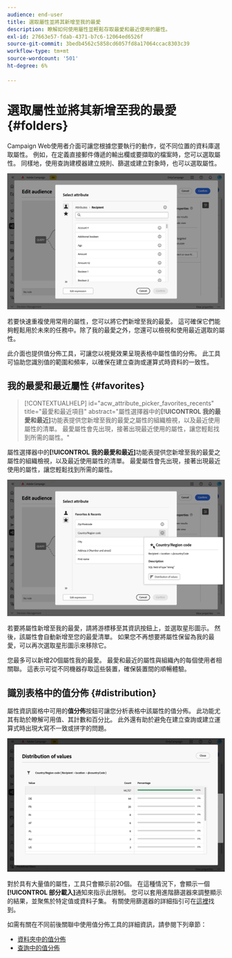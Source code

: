 ```yaml
---
audience: end-user
title: 選取屬性並將其新增至我的最愛
description: 瞭解如何使用屬性並輕鬆存取最愛和最近使用的屬性。
exl-id: 27663e57-fdab-4371-b7c6-12064ed6526f
source-git-commit: 3bedb4562c5858cd6057fd8a17064ccac8303c39
workflow-type: tm+mt
source-wordcount: '501'
ht-degree: 6%

---
```


# 選取屬性並將其新增至我的最愛 {#folders}

Campaign Web使用者介面可讓您根據您要執行的動作，從不同位置的資料庫選取屬性。 例如，在定義直接郵件傳遞的輸出欄或要擷取的檔案時，您可以選取屬性。 同樣地，使用查詢建模器建立規則、篩選或建立對象時，也可以選取屬性。

![](assets/attributes-list.png)

若要快速重複使用常用的屬性，您可以將它們新增至我的最愛。 這可確保它們能夠輕鬆用於未來的任務中。除了我的最愛之外，您還可以檢視和使用最近選取的屬性。

此介面也提供值分佈工具，可讓您以視覺效果呈現表格中屬性值的分佈。 此工具可協助您識別值的範圍和頻率，以確保在建立查詢或運算式時資料的一致性。

## 我的最愛和最近屬性 {#favorites}

>[!CONTEXTUALHELP]
>id="acw_attribute_picker_favorites_recents"
>title="最愛和最近項目"
>abstract="屬性選擇器中的&#x200B;**[!UICONTROL 我的最愛和最近]**&#x200B;功能表提供您新增至我的最愛之屬性的組織檢視，以及最近使用屬性的清單。 最愛屬性會先出現，接著出現最近使用的屬性，讓您輕鬆找到所需的屬性。"

屬性選擇器中的&#x200B;**[!UICONTROL 我的最愛和最近]**&#x200B;功能表提供您新增至我的最愛之屬性的組織檢視，以及最近使用屬性的清單。 最愛屬性會先出現，接著出現最近使用的屬性，讓您輕鬆找到所需的屬性。

![](assets/attributes-favorites.png)

若要將屬性新增至我的最愛，請將游標移至其資訊按鈕上，並選取星形圖示。 然後，該屬性會自動新增至您的最愛清單。 如果您不再想要將屬性保留為我的最愛，可以再次選取星形圖示來移除它。

您最多可以新增20個屬性我的最愛。 最愛和最近的屬性與組織內的每個使用者相關聯。 這表示可從不同機器存取這些裝置，確保裝置間的順暢體驗。

## 識別表格中的值分佈 {#distribution}

屬性資訊窗格中可用的&#x200B;**值分佈**&#x200B;按鈕可讓您分析表格中該屬性的值分佈。 此功能尤其有助於瞭解可用值、其計數和百分比。 此外還有助於避免在建立查詢或建立運算式時出現大寫不一致或拼字的問題。

![](assets/attributes-distribution-values.png)

對於具有大量值的屬性，工具只會顯示前20個。 在這種情況下，會顯示一個&#x200B;**[!UICONTROL 部分載入]**&#x200B;通知來指示此限制。 您可以套用進階篩選器來調整顯示的結果，並聚焦於特定值或資料子集。 有關使用篩選器的詳細指引可在[這裡](../get-started/work-with-folders.md#filter-the-values)找到。

如需有關在不同前後關聯中使用值分佈工具的詳細資訊，請參閱下列章節：

- [資料夾中的值分佈](../get-started/work-with-folders.md##distribution-values-folder)
- [查詢中的值分佈](../query/build-query.md#distribution-values-query)
